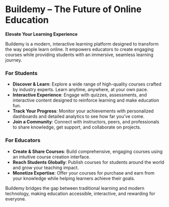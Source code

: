 # Buildemy – The Future of Online Education

**Elevate Your Learning Experience**  

Buildemy is a modern, interactive learning platform designed to transform the way people learn online. It empowers educators to create engaging courses while providing students with an immersive, seamless learning journey.  

### For Students
- **Discover & Learn**: Explore a wide range of high-quality courses crafted by industry experts. Learn anytime, anywhere, at your own pace.  
- **Interactive Experience**: Engage with quizzes, assessments, and interactive content designed to reinforce learning and make education fun.  
- **Track Your Progress**: Monitor your achievements with personalized dashboards and detailed analytics to see how far you’ve come.  
- **Join a Community**: Connect with instructors, peers, and professionals to share knowledge, get support, and collaborate on projects.  

### For Educators
- **Create & Share Courses**: Build comprehensive, engaging courses using an intuitive course creation interface.  
- **Reach Students Globally**: Publish courses for students around the world and grow your teaching impact.  
- **Monetize Expertise**: Offer your courses for purchase and earn from your knowledge while helping learners achieve their goals.  

Buildemy bridges the gap between traditional learning and modern technology, making education accessible, interactive, and rewarding for everyone.
